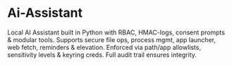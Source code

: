 # Ai-Assistant
Local AI Assistant built in Python with RBAC, HMAC-logs, consent prompts &amp; modular tools. Supports secure file ops, process mgmt, app launcher, web fetch, reminders &amp; elevation. Enforced via path/app allowlists, sensitivity levels &amp; keyring creds. Full audit trail ensures integrity.
